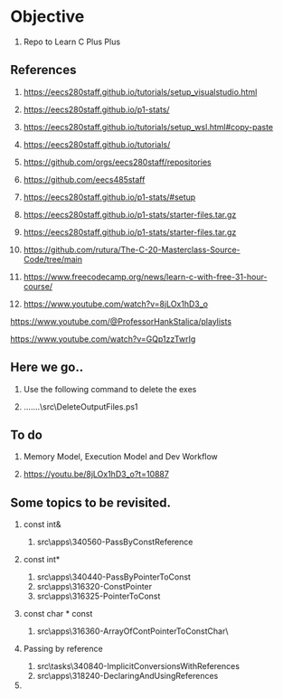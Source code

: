 # Objective 
1. Repo to Learn C Plus Plus

## References

1. https://eecs280staff.github.io/tutorials/setup_visualstudio.html

2. https://eecs280staff.github.io/p1-stats/

3. https://eecs280staff.github.io/tutorials/setup_wsl.html#copy-paste

4. https://eecs280staff.github.io/tutorials/

5. https://github.com/orgs/eecs280staff/repositories

6. https://github.com/eecs485staff

7. https://eecs280staff.github.io/p1-stats/#setup

8. https://eecs280staff.github.io/p1-stats/starter-files.tar.gz

9. https://eecs280staff.github.io/p1-stats/starter-files.tar.gz

10. https://github.com/rutura/The-C-20-Masterclass-Source-Code/tree/main

11. https://www.freecodecamp.org/news/learn-c-with-free-31-hour-course/

12. https://www.youtube.com/watch?v=8jLOx1hD3_o

https://www.youtube.com/@ProfessorHankStalica/playlists

https://www.youtube.com/watch?v=GQp1zzTwrIg

## Here we go..
1. Use the following command to delete the exes

2. .\..\..\..\src\DeleteOutputFiles.ps1

## To do 
1. Memory Model, Execution Model and Dev Workflow

2. https://youtu.be/8jLOx1hD3_o?t=10887

## Some topics to be revisited.
1. const int&
   1. src\apps\340560-PassByConstReference

2. const int*
   1. src\apps\340440-PassByPointerToConst
   2. src\apps\316320-ConstPointer
   3. src\apps\316325-PointerToConst

3. const  char * const
   1. src\apps\316360-ArrayOfContPointerToConstChar\

4. Passing by reference
   1. src\tasks\340840-ImplicitConversionsWithReferences
   2. src\apps\318240-DeclaringAndUsingReferences

5. 